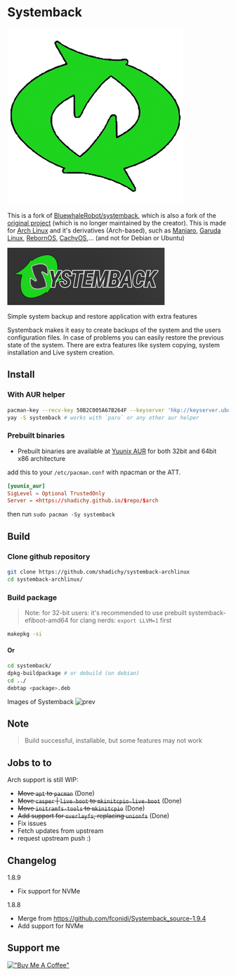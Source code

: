 # Systemback

![Systemback-logo](./systemback/logo.png)

This is a fork of [BluewhaleRobot/systemback](https://github.com/BluewhaleRobot/systemback), which is also a fork of the [original project](https://launchpad.net/systemback) (which is no longer maintained by the creator). This is made for [Arch Linux](http://archlinux.org/) and it's derivatives (Arch-based), such as [Manjaro](https://manjaro.org), [Garuda Linux](http://garudalinux.org/), [RebornOS](https://rebornos.org), [CachyOS](https://cachyos.org),... (and not for Debian or Ubuntu)

![SB](./systemback/systemback.png)

Simple system backup and restore application with extra features

Systemback makes it easy to create backups of the system and the users configuration files. In case of problems you can easily restore the previous state of the system. There are extra features like system copying, system installation and Live system creation.

## Install

### With AUR helper

```bash
pacman-key --recv-key 50B2C005A67B264F --keyserver 'hkp://keyserver.ubuntu.com:80'
yay -S systemback # works with `paru` or any other aur helper
```

### Prebuilt binaries

* Prebuilt binaries are available at [Yuunix AUR](https://github.com/shadichy/yuunix_aur) for both 32bit and 64bit x86 architecture

add this to your `/etc/pacman.conf` with npacman or the ATT.

```conf
[yuunix_aur]
SigLevel = Optional TrustedOnly
Server = <https://shadichy.github.io/$repo/$arch
```

then run `sudo pacman -Sy systemback`

## Build

### Clone github repository

```bash
git clone https://github.com/shadichy/systemback-archlinux
cd systemback-archlinux/
```

### Build package

> Note: 
> for 32-bit users: it's recommended to use prebuilt systemback-efiboot-amd64
> for clang nerds: `export LLVM=1` first

```bash
makepkg -si
```

#### Or

```bash
cd systemback/
dpkg-buildpackage # or debuild (on debian)
cd ../
debtap <package>.deb
```

Images of Systemback
![prev](https://www.unixmen.com/wp-content/uploads/2014/07/Systemback_010.png)

## Note

> Build successful, installable, but some features may not work

## Jobs to to

Arch support is still WIP:

* ~~Move `apt` to `pacman`~~ (Done)
* ~~Move `casper` | `live-boot` to `mkinitcpio-live-boot`~~ (Done)
* ~~Move `initramfs-tools` to `mkinitcpio`~~ (Done)
* ~~Add support for `overlayfs`, replacing `unionfs`~~ (Done)
* Fix issues
* Fetch updates from upstream
* request upstream push :)

## Changelog

1.8.9

* Fix support for NVMe

1.8.8

* Merge from <https://github.com/fconidi/Systemback_source-1.9.4>
* Add support for NVMe

## Support me

[!["Buy Me A Coffee"](https://www.buymeacoffee.com/assets/img/custom_images/orange_img.png)](https://www.buymeacoffee.com/shadichy)

